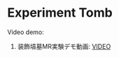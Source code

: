 # Experiment Tomb

Video demo:

1. 装飾墳墓MR実験デモ動画: [VIDEO](https://drive.google.com/file/d/1yMV8zyqbAU6D3UyIe2-bPnbcVmmvkW_d/view?usp=sharing)
